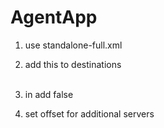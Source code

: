 # AgentApp

1. use standalone-full.xml

2. add this to destinations	
	<jms-topic name="topic/informTopic">
		<entry name="java:/jms/topic/informTopic"/>
	</jms-topic>
	<jms-topic name="topic/mojTopic">                       
		<entry name="java:jboss/exported/jms/topic/mojTopic"/>                  
	</jms-topic>

3. in <hornetq-server> add
	<security-enabled>false</security-enabled>

4. set offset for additional servers
